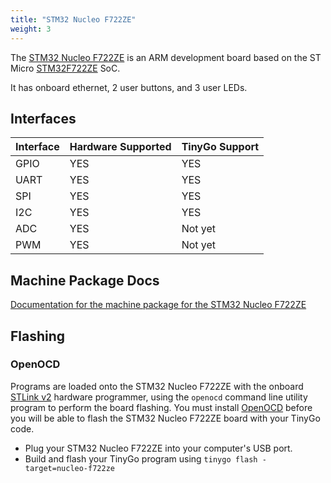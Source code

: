 ```yaml
---
title: "STM32 Nucleo F722ZE"
weight: 3
---
```


The [STM32 Nucleo F722ZE](https://www.st.com/en/evaluation-tools/nucleo-f722ze.html) is an ARM development board based on the ST Micro [STM32F722ZE](https://www.st.com/en/microcontrollers-microprocessors/stm32f722ze.html) SoC.

It has onboard ethernet, 2 user buttons, and 3 user LEDs.

## Interfaces

| Interface | Hardware Supported | TinyGo Support |
| --------- | ------------- | ----- |
| GPIO      | YES | YES |
| UART      | YES | YES |
| SPI      | YES | YES |
| I2C      | YES | YES |
| ADC      | YES | Not yet |
| PWM      | YES | Not yet |

## Machine Package Docs

[Documentation for the machine package for the STM32 Nucleo F722ZE](../machine/stm32nucleof722ze)

## Flashing

### OpenOCD

Programs are loaded onto the STM32 Nucleo F722ZE with the onboard [STLink v2](https://www.st.com/en/development-tools/st-link-v2.html) hardware programmer, using the `openocd` command line utility program to perform the board flashing. You must install [OpenOCD](http://openocd.org/) before you will be able to flash the STM32 Nucleo F722ZE board with your TinyGo code.

- Plug your STM32 Nucleo F722ZE into your computer's USB port.
- Build and flash your TinyGo program using `tinygo flash -target=nucleo-f722ze`
